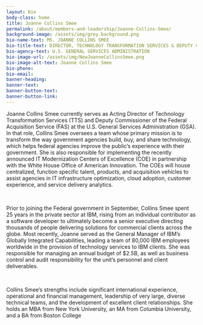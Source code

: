 ```yaml
---
layout: bio
body-class: home
title: Joanne Collins Smee
permalink: /about/members-and-leadership/Joanne-Collins-Smee/
background-image: /assets/img/grey.background.png
bio-name-text: MS. JOANNE COLLINS SMEE
bio-title-text: DIRECTOR, TECHNOLOGY TRANSFORMATION SERVICES & DEPUTY COMMISSIONER, FEDERAL ACQUISITION SERVICE
bio-agency-text: U.S. GENERAL SERVICES ADMINISTRATION
bio-image-url: /assets/img/NewJoanneCollinsSmee.png
bio-image-alt-text: Joanne Collins Smee
bio-phone: 
bio-email: 
banner-heading: 
banner-text: 
banner-button-text: 
banner-button-link: 
---
```

<p>Joanne Collins Smee currently serves as Acting Director of Technology Transformation Services (TTS) and Deputy Commissioner of the Federal Acquisition Service (FAS) at the U.S. General Services Administration (GSA).  In that role, Collins Smee oversees a team whose primary mission is to transform the way government agencies build, buy, and share technology, which helps federal agencies improve the public’s experience with their government.  She is also responsible for implementing the recently announced IT Modernization Centers of Excellence (COE) in partnership with the White House Office of American Innovation.  The COEs will house centralized, function specific talent, products, and acquisition vehicles to assist agencies in IT infrastructure optimization, cloud adoption, customer experience, and service delivery analytics. </p>
<br>
<p>Prior to joining the Federal government in September, Collins Smee spent 25 years in the private sector at IBM, rising from an individual contributor as a software developer to ultimately become a senior executive directing thousands of people delivering solutions for commercial clients across the globe.  Most recently, Joanne served as the General Manager of IBM’s Globally Integrated Capabilities, leading a team of 80,000 IBM employees worldwide in the provision of technology services to IBM clients.   She was responsible for managing an annual budget of $2.5B, as well as business control and audit responsibility for the unit’s personnel and client deliverables. </p> 
<br>
<p>Collins Smee’s strengths include significant international experience, operational and financial management, leadership of very large, diverse technical teams, and the development of excellent client relationships.  She holds an MBA from New York University, an MA from Columbia University, and a BA from Boston College</p>

